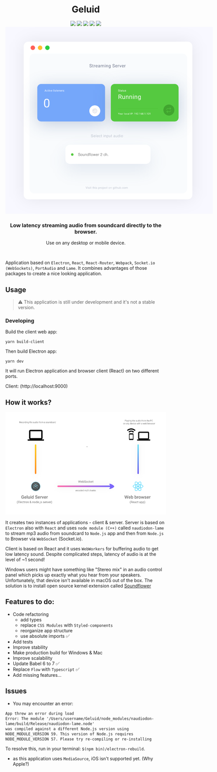 <div align="center">
  <h1>Geluid</h1>

  <img src="https://img.shields.io/github/issues/kulek1/geluid.svg?style=flat-square" />
  <img src="https://img.shields.io/david/dev/kulek1/geluid.svg?style=flat-square" />
  <img src="https://img.shields.io/github/license/kulek1/geluid.svg?color=%2344cc12%3B&style=flat-square" />
  <img src="https://img.shields.io/github/package-json/v/kulek1/geluid.svg?style=flat-square" />
  <img src="https://img.shields.io/github/package-json/dependency-version/kulek1/geluid/react.svg?style=flat-square" />
  <br/>
  <img src="https://raw.githubusercontent.com/kulek1/readmeimages/master/geluid.png" style="max-width: 650px"/>
  <h3>Low latency streaming audio from soundcard directly to the browser.</h3>
  <p>Use on any desktop or mobile device.</p>
</div>

<br/>

Application based on `Electron`, `React`, `React-Router`, `Webpack`, `Socket.io (WebSockets)`, `PortAudio` and `Lame`.
It combines advantages of those packages to create a nice looking application.

## Usage

> :warning: This application is still under development and it's not a stable version.

### Developing

Build the client web app:

```
yarn build-client
```

Then build Electron app:

```
yarn dev
```

It will run Electron application and browser client (React) on two different ports.

Client: (http://localhost:9000)

## How it works?

<div align="center">
  <img src="https://raw.githubusercontent.com/kulek1/readmeimages/master/geluid-how-it-works.png" />
</div>

It creates two instances of applications - client & server.
Server is based on `Electron` also with `React` and uses `node module (C++)` called `naudiodon-lame` to stream mp3 audio from soundcard to `Node.js` app and then from `Node.js` to Browser via `WebSocket` (Socket.io).

Client is based on React and it uses `WebWorkers` for buffering audio to get low latency sound.
Despite complicated steps, latency of audio is at the level of ~1 second!

Windows users might have something like "Stereo mix" in an audio control panel which picks up exactly what you hear from your speakers. Unfortunately, that device isn't available in macOS out of the box. The solution is to install open source kernel extension called [Soundflower](https://rogueamoeba.com/freebies/soundflower/)

## Features to do:

- Code refactoring
  - add types
  - replace `CSS Modules` with `Styled-components`
  - reorganize app structure
  - use absolute imports ✅
- Add tests
- Improve stability
- Make production build for Windows & Mac
- Improve scalability
- Update Babel 6 to 7 ✅
- Replace `Flow` with `Typescript` ✅
- Add missing features...

## Issues

- You may encounter an error:

```
App threw an error during load
Error: The module '/Users/username/Geluid/node_modules/naudiodon-lame/build/Release/naudiodon-lame.node'
was compiled against a different Node.js version using
NODE_MODULE_VERSION 59. This version of Node.js requires
NODE_MODULE_VERSION 57. Please try re-compiling or re-installing
```

To resolve this, run in your terminal: `$(npm bin)/electron-rebuild`.

- as this application uses `MediaSource`, iOS isn't supported yet. (Why Apple?)
